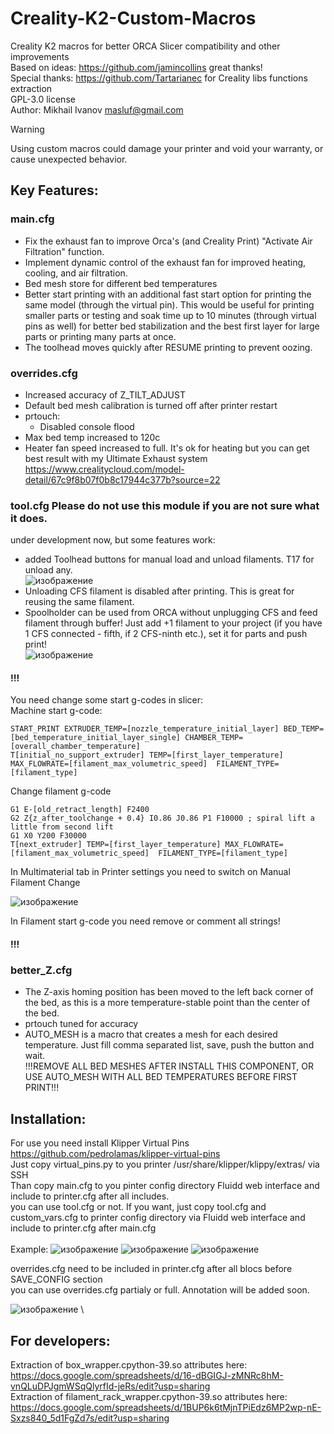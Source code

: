 # Creality-K2-Custom-Macros
Creality K2 macros for better ORCA Slicer compatibility and other improvements\
Based on ideas: https://github.com/jamincollins great thanks!\
Special thanks: https://github.com/Tartarianec for Creality libs functions extraction \
GPL-3.0 license\
Author: Mikhail Ivanov masluf@gmail.com  

> [!WARNING]
> Using custom macros could damage your printer and void your warranty, or cause unexpected behavior.

## Key Features:
### main.cfg
- Fix the exhaust fan to improve Orca's (and Creality Print) "Activate Air Filtration" function.
- Implement dynamic control of the exhaust fan for improved heating, cooling, and air filtration.
- Bed mesh store for different bed temperatures
- Better start printing with an additional fast start option for printing the same model (through the virtual pin). This would be useful for printing smaller parts or testing and soak time up to 10 minutes (through virtual pins as well) for better bed stabilization and the best first layer for large parts or printing many parts at once.
- The toolhead moves quickly after RESUME printing to prevent oozing.
### overrides.cfg
- Increased accuracy of Z_TILT_ADJUST
- Default bed mesh calibration is turned off after printer restart
- prtouch:
  - Disabled console flood
- Max bed temp increased to 120c
- Heater fan speed increased to full. It's ok for heating but you can get best result with my Ultimate Exhaust system https://www.crealitycloud.com/model-detail/67c9f8b07f0b8c17944c377b?source=22
### tool.cfg Please do not use this module if you are not sure what it does.
under development now, but some features work:
- added Toolhead buttons for manual load and unload filaments. T17 for unload any.  \
![изображение](https://github.com/user-attachments/assets/afea66c2-4f16-4baf-859d-b6a7c3ac8330)
- Unloading CFS filament is disabled after printing. This is great for reusing the same filament.
- Spoolholder can be used from ORCA without unplugging CFS and feed filament through buffer! Just add +1 filament to your project (if you have 1 CFS connected - fifth, if 2 CFS-ninth etc.), set it for parts and push print! \
![изображение](https://github.com/user-attachments/assets/f3d3497c-8c7c-4c29-9110-13ea197c1ac1)
#### !!!
You need change some start g-codes in slicer:  
Machine start g-code:  
```
START_PRINT EXTRUDER_TEMP=[nozzle_temperature_initial_layer] BED_TEMP=[bed_temperature_initial_layer_single] CHAMBER_TEMP=[overall_chamber_temperature]
T[initial_no_support_extruder] TEMP=[first_layer_temperature] MAX_FLOWRATE=[filament_max_volumetric_speed]  FILAMENT_TYPE=[filament_type]
```
Change filament g-code
```
G1 E-[old_retract_length] F2400
G2 Z{z_after_toolchange + 0.4} I0.86 J0.86 P1 F10000 ; spiral lift a little from second lift
G1 X0 Y200 F30000
T[next_extruder] TEMP=[first_layer_temperature] MAX_FLOWRATE=[filament_max_volumetric_speed]  FILAMENT_TYPE=[filament_type]
```
In Multimaterial tab in Printer settings you need to switch on Manual Filament Change

![изображение](https://github.com/user-attachments/assets/c69695b4-2daa-42a4-8690-5e2150cb7631)   

In Filament start g-code you need remove or comment all strings!

#### !!!

### better_Z.cfg
- The Z-axis homing position has been moved to the left back corner of the bed, as this is a more temperature-stable point than the center of the bed.
- prtouch tuned for accuracy
- AUTO_MESH is a macro that creates a mesh for each desired temperature. Just fill comma separated list, save, push the button and wait. \
!!!REMOVE ALL BED MESHES AFTER INSTALL THIS COMPONENT, OR USE AUTO_MESH WITH ALL BED TEMPERATURES BEFORE FIRST PRINT!!!

## Installation:
For use you need install Klipper Virtual Pins https://github.com/pedrolamas/klipper-virtual-pins \
Just copy virtual_pins.py to you printer /usr/share/klipper/klippy/extras/ via SSH\
Than copy main.cfg to you pinter config directory Fluidd web interface and include to printer.cfg after all includes.\
you can use tool.cfg or not. If you want, just copy tool.cfg and custom_vars.cfg to printer config directory via Fluidd web interface and include to printer.cfg after main.cfg\
\
Example:
![изображение](https://github.com/user-attachments/assets/d2adb77c-587f-4844-a844-545f4fd42174)
![изображение](https://github.com/user-attachments/assets/9f2b6c62-a756-42e8-a3e8-70fc86d4d4e8)
![изображение](https://github.com/user-attachments/assets/aa353b06-e271-4759-b018-69a6830509f7)

overrides.cfg need to be included in printer.cfg  after all blocs before SAVE_CONFIG section \
you can use overrides.cfg partialy or full. Annotation will be added soon.

![изображение](https://github.com/user-attachments/assets/331bd7bf-287d-4d6c-9f20-7ea7645a218d) \
## For developers:
Extraction of box_wrapper.cpython-39.so attributes here:  
https://docs.google.com/spreadsheets/d/16-dBGIGJ-zMNRc8hM-vnQLuDPJgmWSqQlyrfId-jeRs/edit?usp=sharing  
Extraction of filament_rack_wrapper.cpython-39.so attributes here:  
https://docs.google.com/spreadsheets/d/1BUP6k6tMjnTPiEdz6MP2wp-nE-Sxzs840_5d1FgZd7s/edit?usp=sharing  
